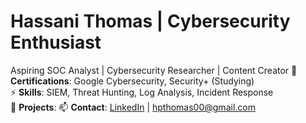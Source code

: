 # Hassani Thomas | Cybersecurity Enthusiast
Aspiring SOC Analyst | Cybersecurity Researcher | Content Creator
📌 **Certifications**: Google Cybersecurity, Security+ (Studying)  
⚡ **Skills**: SIEM, Threat Hunting, Log Analysis, Incident Response  
📂 **Projects**:
📫 **Contact**: [LinkedIn](https://www.linkedin.com/in/hassanithomas/) | hpthomas00@gmail.com
